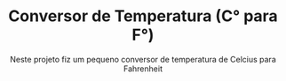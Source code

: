 <h1 align="center">Conversor de Temperatura (C° para F°)</h1>

<p align="center">Neste projeto fiz um pequeno conversor de temperatura de Celcius para Fahrenheit</p>
